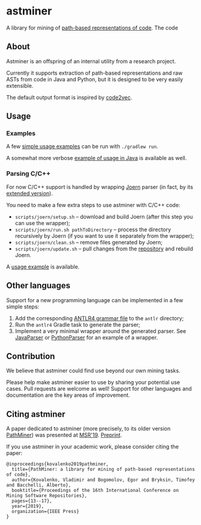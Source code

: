 # astminer

A library for mining of [path-based representations of code](https://arxiv.org/pdf/1803.09544.pdf). The code 




## About
Astminer is an offspring of an internal utility from a research project.

Currently it supports extraction of path-based representations and raw ASTs from code in Java and Python, but it is designed to be very easily extensible.

The default output format is inspired by [code2vec](https://github.com/tech-srl/code2vec).



## Usage

### Examples

A few [simple usage examples](src/main/kotlin/astminer/examples) can be run with `./gradlew run`.

A somewhat more verbose [example of usage in Java](src/main/kotlin/astminer/examples/AllJavaFiles.kt) is available as well.



### Parsing C/C++

For now C/C++ support is handled by wrapping [Joern](https://github.com/octopus-platform/joern) parser 
(in fact, by its [extended version](https://github.com/egor-bogomolov/joern)). 

You need to make a few extra steps to use astminer with C/C++ code:

* `scripts/joern/setup.sh` &ndash; download and build Joern (after this step you can use the wrapper);
* `scripts/joern/run.sh pathToDirectory` &ndash; process the directory recursively by Joern (if you want to use it separately from the wrapper); 
* `scripts/joern/clean.sh` &ndash; remove files generated by Joern;
* `scripts/joern/update.sh` &ndash; pull changes from the [repository](https://github.com/egor-bogomolov/joern) and rebuild Joern.

A [usage example](src/main/kotlin/astminer/examples/AllCppFiles.kt) is available.



## Other languages

Support for a new programming language can be implemented in a few simple steps:
1. Add the corresponding [ANTLR4 grammar file](https://github.com/antlr/grammars-v4) to the `antlr` directory;
2. Run the `antlr4` Gradle task to generate the parser;
3. Implement a very minimal wrapper around the generated parser.
See [JavaParser](src/main/kotlin/astminer/parse/antlr/java/JavaParser.kt) or [PythonParser](src/main/kotlin/astminer/parse/antlr/python/PythonParser.kt) for an example of a wrapper.

## Contribution
We believe that astminer could find use beyond our own mining tasks.

Please help make astminer easier to use by sharing your potential use cases.
Pull requests are welcome as well! Support for other languages and documentation are the key areas of improvement. 

## Citing astminer
A paper dedicated to astminer (more precisely, to its older version [PathMiner](https://github.com/vovak/astminer/tree/pathminer)) was presented at [MSR'19](https://2019.msrconf.org/). [Preprint](https://zenodo.org/record/2595271).

If you use astminer in your academic work, please consider citing the paper:
```
@inproceedings{kovalenko2019pathminer,
  title={PathMiner: a library for mining of path-based representations of code},
  author={Kovalenko, Vladimir and Bogomolov, Egor and Bryksin, Timofey and Bacchelli, Alberto},
  booktitle={Proceedings of the 16th International Conference on Mining Software Repositories},
  pages={13--17},
  year={2019},
  organization={IEEE Press}
}
```

